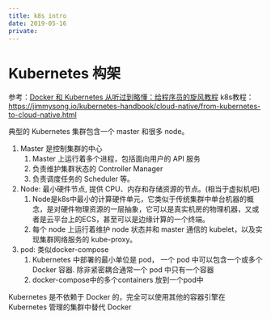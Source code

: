 ```yaml
---
title: k8s intro
date: 2019-05-16
private:
---
```

# Kubernetes 构架
参考：[Docker 和 Kubernetes 从听过到略懂：给程序员的旋风教程](https://1byte.io/developer-guide-to-docker-and-kubernetes/)
k8s教程：https://jimmysong.io/kubernetes-handbook/cloud-native/from-kubernetes-to-cloud-native.html

典型的 Kubernetes 集群包含一个 master 和很多 node。
1. Master 是控制集群的中心
    1. Master 上运行着多个进程，包括面向用户的 API 服务
    2. 负责维护集群状态的 Controller Manager
    3. 负责调度任务的 Scheduler 等。
2. Node: 最小硬件节点, 提供 CPU、内存和存储资源的节点。(相当于虚拟机吧)
    1. Node是k8s中最小的计算硬件单元，它类似于传统集群中单台机器的概念，是对硬件物理资源的一层抽象，它可以是真实机房的物理机器，又或者是云平台上的ECS，甚至可以是边缘计算的一个终端。
    1. 每个 node 上运行着维护 node 状态并和 master 通信的 kubelet，以及实现集群网络服务的 kube-proxy。
3. pod: 类似docker-compose 
   1. Kubernetes 中部署的最小单位是 pod， 一个 pod 中可以包含一个或多个 Docker 容器. 除非紧密耦合通常一个 pod 中只有一个容器
   2. docker-compose中的多个containers 放到一个pod中

Kubernetes 是不依赖于 Docker 的，完全可以使用其他的容器引擎在 Kubernetes 管理的集群中替代 Docker


